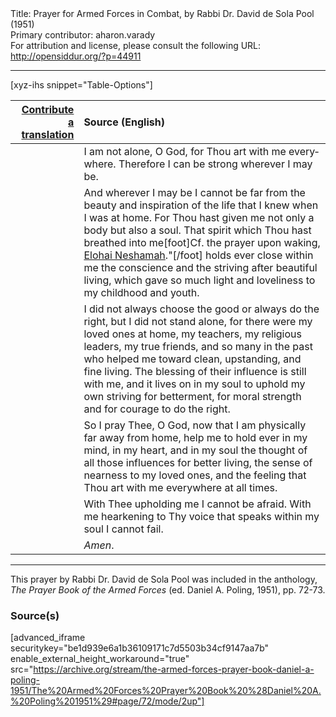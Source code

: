 <html>
<head></head>
<body>
Title: Prayer for Armed Forces in Combat, by Rabbi Dr. David de Sola Pool (1951)<br />
Primary contributor: aharon.varady<br />
For attribution and license, please consult the following URL: <a href="http://opensiddur.org/?p=44911">http://opensiddur.org/?p=44911</a>
<p />
<hr />

[xyz-ihs snippet="Table-Options"]<table style="margin-left: auto; margin-right: auto;" class="draggable">
<thead><tr><th id="x" style="text-align: right;"><a href="/translate/" target="_blank" rel="noopener">Contribute a translation</a></th><th style="text-align: left;">Source (English)</th></tr></thead>
<tbody>
<tr><td style="vertical-align:top;">
<div class="liturgy" lang="he" style="text-align: right;">

</div></td>

<td style="vertical-align:top;">
<div class="english" lang="en" style="text-align: left;">
I am not alone, O God, 
for Thou art with me 
everywhere. 
Therefore I can be strong 
wherever I may be. 
</div></td></tr>


<tr><td style="vertical-align:top;">
<div class="liturgy" lang="he" style="text-align: right;">

</div></td>

<td style="vertical-align:top;">
<div class="english" lang="en" style="text-align: left;">
And wherever I may be 
I cannot be far from the beauty and inspiration of the life 
that I knew when I was at home. 
For Thou hast given me not only a body 
but also a soul. 
That spirit which Thou hast breathed into me[foot]Cf. the prayer upon waking, <a href="/tagged/elohai-neshamah/">Elohai Neshamah</a>."[/foot] 
holds ever close within me 
the conscience and the striving after beautiful living, 
which gave so much light and loveliness 
to my childhood and youth. 
</div></td></tr>


<tr><td style="vertical-align:top;">
<div class="liturgy" lang="he" style="text-align: right;">

</div></td>

<td style="vertical-align:top;">
<div class="english" lang="en" style="text-align: left;">
I did not always choose the good 
or always do the right, 
but I did not stand alone, 
for there were my loved ones at home, 
my teachers, 
my religious leaders, 
my true friends, 
and so many in the past who helped me 
toward clean, upstanding, and fine living. 
The blessing of their influence is still with me, 
and it lives on in my soul 
to uphold my own striving for betterment, 
for moral strength 
and for courage to do the right. 
</div></td></tr>


<tr><td style="vertical-align:top;">
<div class="liturgy" lang="he" style="text-align: right;">

</div></td>

<td style="vertical-align:top;">
<div class="english" lang="en" style="text-align: left;">
So I pray Thee, O God, 
now that I am physically far away from home, 
help me to hold 
ever in my mind, 
in my heart, 
and in my soul 
the thought 
of all those influences for better living, 
the sense 
of nearness to my loved ones, 
and the feeling 
that Thou art with me everywhere at all times. 
</div></td></tr>


<tr><td style="vertical-align:top;">
<div class="liturgy" lang="he" style="text-align: right;">

</div></td>

<td style="vertical-align:top;">
<div class="english" lang="en" style="text-align: left;">
With Thee upholding me 
I cannot be afraid. 
With me hearkening to Thy voice 
that speaks within my soul 
I cannot fail. 
</div></td></tr>


<tr><td style="vertical-align:top;">
<div class="liturgy" lang="he" style="text-align: right;">

</div></td>

<td style="vertical-align:top;">
<div class="english" lang="en" style="text-align: left;">
<em>Amen</em>. 
</div></td></tr>
</tbody></table>

<hr />

This prayer by Rabbi Dr. David de Sola Pool was included in the anthology, <em>The Prayer Book of the Armed Forces</em> (ed. Daniel A. Poling, 1951), pp. 72-73. 

<h3>Source(s)</h3>

[advanced_iframe securitykey="be1d939e6a1b36109171c7d5503b34cf9147aa7b" enable_external_height_workaround="true" src="https://archive.org/stream/the-armed-forces-prayer-book-daniel-a-poling-1951/The%20Armed%20Forces%20Prayer%20Book%20%28Daniel%20A.%20Poling%201951%29#page/72/mode/2up"]

&nbsp;
</body>
</html>